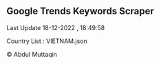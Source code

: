 

## Google Trends Keywords Scraper 
 
Last Update 18-12-2022 , 18:49:58

Country List :
VIETNAM.json



© Abdul Muttaqin 
